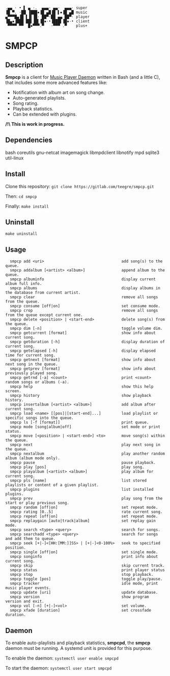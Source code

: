 ```
.▄▄ · • ▌ ▄ ·.  ▄▄▄· ▄▄·  ▄▄▄· super
▐█ ▀. ·██ ▐███▪▐█ ▄█▐█ ▌▪▐█ ▄█ music
▄▀▀▀█▄▐█ ▌▐▌▐█· ██▀·██ ▄▄ ██▀· player
▐█▄▪▐███ ██▌▐█▌▐█▪·•▐███▌▐█▪·• client
 ▀▀▀▀ ▀▀  █▪▀▀▀.▀   ·▀▀▀ .▀    plus+
```

# SMPCP

## Description

**Smpcp** is a client for [Music Player Daemon](https://www.musicpd.org) written in Bash (and a little C), that includes some more advanced features like:

*  Notification with album art on song change.
*  Auto-generated playlists.
*  Song rating.
*  Playback statistics.
*  Can be extended with plugins.

**/!\ This is work in progress.**

## Dependencies

bash coreutils gnu-netcat imagemagick libmpdclient libnotify mpd sqlite3 util-linux

## Install

Clone this repository: `git clone https://gitlab.com/teegre/smpcp.git`

Then: `cd smpcp`

Finally: `make install`

## Uninstall

`make uninstall`

## Usage

```
  smpcp add <uri>                                  add song(s) to the queue.
  smpcp addalbum [<artist> <album>]                append album to the queue.
  smpcp albuminfo                                  display current album full info.
  smpcp albums                                     display albums in the database from current artist.
  smpcp clear                                      remove all songs from the queue.
  smpcp consume [off|on]                           set consume mode.
  smpcp crop                                       remove all songs from the queue except current one.
  smpcp delete <position> | <start-end>            delete song(s) from the queue.
  smpcp dim [-n]                                   toggle volume dim.
  smpcp getcurrent [format]                        show info about current song.
  smpcp getduration [-h]                           display duration of current song.
  smpcp getelapsed [-h]                            display elapsed time for current song.
  smpcp getnext [format]                           show info about next song in the queue.
  smpcp getprev [format]                           show info about previously played song.
  smpcp getrnd [-a] <count>                        print <count> random songs or albums (-a).
  smpcp help                                       show this help screen.
  smpcp history                                    show playback history.
  smpcp insertalbum [<artist> <album>]             add album after current song.
  smpcp load <name> [[pos]|[start-end]...]         load playlist or specific songs into the queue.
  smpcp ls [-f [format]]                           print queue.
  smpcp mode [song|album|off]                      set mode or print status.
  smpcp move [<position> | <start-end>] <to>       move song(s) within the queue.
  smpcp next                                       play next song in the queue.
  smpcp nextalbum                                  play another random album (album mode only).
  smpcp pause                                      pause playback.
  smpcp play [pos]                                 play song.
  smpcp playalbum [<artist> <album>]               play album for current song.
  smpcp pls [name]                                 list stored playlists or content of a given playlist.
  smpcp plugins                                    list installed plugins.
  smpcp prev                                       play song from the start or play previous song.
  smpcp random [off|on]                            set repeat mode.
  smpcp rating [0..5]                              rate current song.
  smpcp repeat [off|on]                            set repeat mode.
  smpcp replaygain [auto|track|album]              set replay gain mode.
  smpcp search <type> <query>                      search for songs.
  smpcp searchadd <type> <query>                   search for songs and add them to queue.
  smpcp seek [+|-]<[HH:[MM:]]SS> | [+|-]<0-100%>   seek to specified position.
  smpcp single [off|on]                            set single mode.
  smpcp songinfo                                   print info about current song.
  smpcp skip                                       skip current track.
  smpcp status                                     print player status
  smpcp stop                                       stop playback.
  smpcp toggle [pos]                               toggle play/pause.
  smpcp tracker                                    idle mode, print music player events.
  smpcp update [uri]                               update database.
  smpcp version                                    show program version and exit.
  smpcp vol [-n] [+|-]<vol>                        set volume.
  smpcp xfade [duration]                           set crossfade duration.
```

## Daemon

To enable auto-playlists and playback statistics, **smpcpd**, the **smpcp** daemon must be running. A systemd unit is provided for this purpose.

To enable the daemon: `systemctl user enable smpcpd`

To start the daemon: `systemctl user start smpcpd`
